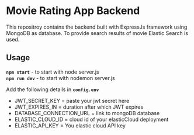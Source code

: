 # Movie Rating App Backend
This repositroy contains the backend built with ExpressJs framework using MongoDB as database. To provide search results of movie Elastic Search is used.

## Usage

**`npm start`** - to start with node server.js <br>
**`npm run dev`** - to start with nodemon server.js

Add the following details in **`config.env`** <br>
 - JWT_SECRET_KEY = paste your jwt secret here
 - JWT_EXPIRES_IN = duration after which JWT expires
 - DATABASE_CONNECTION_URL = link to mongoDB database
 - ELASTIC_CLOUD_ID = cloud id of your elasticCloud deployment
 - ELASTIC_API_KEY = You elastic cloud API key
